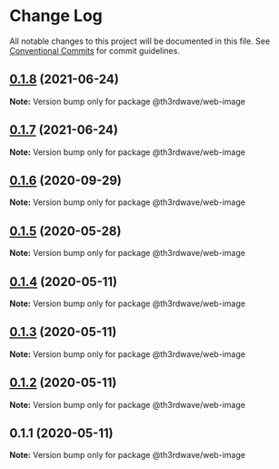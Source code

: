 # Change Log

All notable changes to this project will be documented in this file.
See [Conventional Commits](https://conventionalcommits.org) for commit guidelines.

## [0.1.8](https://github.com/th3rdwave/web-image/tree/master/packages/web-image/compare/@th3rdwave/web-image@0.1.7...@th3rdwave/web-image@0.1.8) (2021-06-24)

**Note:** Version bump only for package @th3rdwave/web-image





## [0.1.7](https://github.com/th3rdwave/web-image/tree/master/packages/web-image/compare/@th3rdwave/web-image@0.1.6...@th3rdwave/web-image@0.1.7) (2021-06-24)

**Note:** Version bump only for package @th3rdwave/web-image





## [0.1.6](https://github.com/th3rdwave/web-image/tree/master/packages/web-image/compare/@th3rdwave/web-image@0.1.5...@th3rdwave/web-image@0.1.6) (2020-09-29)

**Note:** Version bump only for package @th3rdwave/web-image





## [0.1.5](https://github.com/th3rdwave/web-image/tree/master/packages/web-image/compare/@th3rdwave/web-image@0.1.4...@th3rdwave/web-image@0.1.5) (2020-05-28)

**Note:** Version bump only for package @th3rdwave/web-image





## [0.1.4](https://github.com/th3rdwave/web-image/tree/master/packages/web-image/compare/@th3rdwave/web-image@0.1.3...@th3rdwave/web-image@0.1.4) (2020-05-11)

**Note:** Version bump only for package @th3rdwave/web-image





## [0.1.3](https://github.com/th3rdwave/web-image/tree/master/packages/web-image/compare/@th3rdwave/web-image@0.1.2...@th3rdwave/web-image@0.1.3) (2020-05-11)

**Note:** Version bump only for package @th3rdwave/web-image





## [0.1.2](https://github.com/th3rdwave/web-image/tree/master/packages/web-image/compare/@th3rdwave/web-image@0.1.1...@th3rdwave/web-image@0.1.2) (2020-05-11)

**Note:** Version bump only for package @th3rdwave/web-image





## 0.1.1 (2020-05-11)

**Note:** Version bump only for package @th3rdwave/web-image
